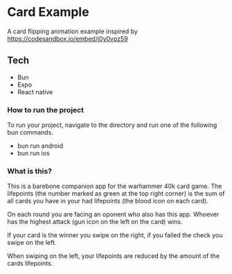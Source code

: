 # Card Example

A card flipping animation example inspired by https://codesandbox.io/embed/j0y0vpz59

## Tech

- Bun
- Expo
- React native

### How to run the project

To run your project, navigate to the directory and run one of the following bun commands.

- bun run android
- bun run ios

### What is this?

This is a barebone companion app for the warhammer 40k card game. The lifepoints (the number marked as green at the top right corner) is the sum of all cards you have in your had lifepoints (the blood icon on each card).

On each round you are facing an oponent who also has this app. Whoever has the highest attack (gun icon on the left on the card) wins.

If your card is the winner you swipe on the right, if you failed the check you swipe on the left.

When swiping on the left, your lifepoints are reduced by the amount of the cards lifepoints.
